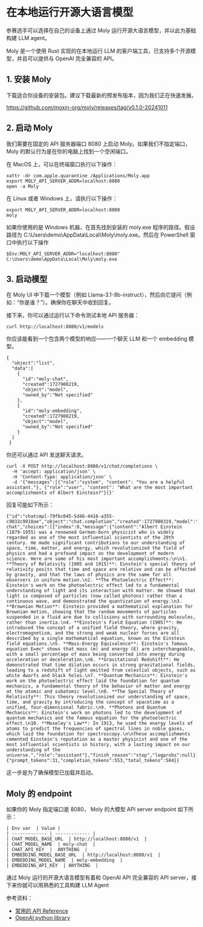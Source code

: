 # 在本地运行开源大语言模型

参赛选手可以选择在自己的设备上通过 Moly 运行开源大语言模型，并以此为基础构建 LLM agent。

Moly 是一个使用 Rust 实现的在本地运行 LLM 的客户端工具，已支持多个开源模型，并且可以提供与 OpenAI 完全兼容的 API。

## 1. 安装 Moly
下载适合你设备的安装包。建议下载最新的预发布版本，因为我们正在快速发展。

https://github.com/moxin-org/moly/releases/tag/v0.1.0-20241011

## 2. 启动 Moly
我们需要在固定的 API 服务器端口 8080 上启动 Moly。如果我们不指定端口，Moly 的默认行为是在你的电脑上找到一个空闲端口。

在 MacOS 上，可以在终端窗口执行以下操作：
```
xattr -dr com.apple.quarantine /Applications/Moly.app
export MOLY_API_SERVER_ADDR=localhost:8080
open -a Moly
```
在 Linux 或者 Windows 上，请执行以下操作：

```
export MOLY_API_SERVER_ADDR=localhost:8080
moly
```
如果你使用的是 Windows 机器，在首先找到安装的 moly.exe 程序的路径。假设路径为 C:\Users\demo\AppData\Local\Moly\moly.exe。然后在 PowerShell 窗口中执行以下操作

```
$Env:MOLY_API_SERVER_ADDR="localhost:8080"
C:\Users\demo\AppData\Local\Moly\moly.exe
```

## 3. 启动模型
在 Moly UI 中下载一个模型（例如 Llama-3.1-8b-instruct），然后向它提问（例如：“你是谁？”）。确保你在聊天中收到回复。

接下来，你可以通过运行以下命令测试本地 API 服务器：

```
curl http://localhost:8080/v1/models
```
你应该能看到一个包含两个模型的响应——一个聊天 LLM 和一个 embedding 模型。

```
{
  "object":"list",
  "data":[
    {
      "id":"moly-chat",
      "created":1727908219,
      "object":"model",
      "owned_by":"Not specified"
    },
    {
      "id":"moly-embedding",
      "created":1727908219,
      "object":"model",
      "owned_by":"Not specified"
    }
  ]
 }
```
你还可以通过 API 发送聊天请求。

```
curl -X POST http://localhost:8080/v1/chat/completions \
  -H 'accept: application/json' \
  -H 'Content-Type: application/json' \
  -d '{"messages":[{"role":"system", "content": "You are a helpful assistant."}, {"role":"user", "content": "What are the most important accomplishments of Albert Einstein?"}]}'
```


回复可能如下所示：

```
{"id":"chatcmpl-79f6c045-5d46-4416-a355-c9032c9918ae","object":"chat.completion","created":1727908319,"model":"moly-chat","choices":[{"index":0,"message":{"content":"Albert Einstein (1879-1955) was a renowned German-born physicist who is widely regarded as one of the most influential scientists of the 20th century. He made significant contributions to our understanding of space, time, matter, and energy, which revolutionized the field of physics and had a profound impact on the development of modern science. Here are some of his most important accomplishments:\n\n1. **Theory of Relativity (1905 and 1915)**: Einstein's special theory of relativity posits that time and space are relative and can be affected by gravity, and that the laws of physics are the same for all observers in uniform motion.\n2. **The Photoelectric Effect**: Einstein's work on the photoelectric effect led to a fundamental understanding of light and its interaction with matter. He showed that light is composed of particles (now called photons) rather than a continuous wave, and demonstrated the quantization of energy.\n3. **Brownian Motion**: Einstein provided a mathematical explanation for Brownian motion, showing that the random movements of particles suspended in a fluid are due to collisions with surrounding molecules, rather than inertia.\n4. **Einstein's Field Equation (1905)**: He introduced the concept of a unified field theory, where gravity, electromagnetism, and the strong and weak nuclear forces are all described by a single mathematical equation, known as the Einstein field equations.\n5. **Mass-Energy Equivalence**: Einstein's famous equation E=mc² shows that mass (m) and energy (E) are interchangeable, with a small percentage of mass being converted into energy during acceleration or deceleration.\n6. **Gravitational Redshift**: He demonstrated that time dilation occurs in strong gravitational fields, leading to a redshift of light emitted from celestial objects, such as white dwarfs and black holes.\n7. **Quantum Mechanics**: Einstein's work on the photoelectric effect laid the foundation for quantum mechanics, a fundamental theory of the behavior of matter and energy at the atomic and subatomic level.\n8. **The Special Theory of Relativity**: This theory revolutionized our understanding of space, time, and gravity by introducing the concept of spacetime as a unified, four-dimensional fabric.\n9. **Photons and Quantum Mechanics**: Einstein's work on photons led to the development of quantum mechanics and the famous equation for the photoelectric effect.\n10. **Moseley's Law**: In 1913, he used the energy levels of atoms to predict the frequencies of spectral lines in noble gases, which laid the foundation for spectroscopy.\n\nThese accomplishments cemented Einstein's reputation as a master physicist and one of the most influential scientists in history, with a lasting impact on our understanding of the universe.","role":"assistant"},"finish_reason":"stop","logprobs":null}],"usage":{"prompt_tokens":31,"completion_tokens":553,"total_tokens":584}}
```
这一步是为了确保模型已加载并启动。

## Moly 的 endpoint

如果你的 Moly 指定端口是 8080， Moly 的大模型 API server endpoint 如下所示：

```
| Env var  | Value |
| ------------- | ------------- |
| CHAT_MODEL_BASE_URL  | http://localhost:8080/v1  |
| CHAT_MODEL_NAME  | moly-chat  |
| CHAT_API_KEY  |  ANYTHING  |
| EMBEDDING_MODEL_BASE_URL  | http://localhost:8080/v1  |
| EMBEDDING_MODEL_NAME  | moly-embedding  |
| EMBEDDING_API_KEY  | ANYTHING  |
```


通过 Moly 运行的开源大语言模型有着和 OpenAI API 完全兼容的 API server，接下来你就可以用熟悉的工具构建 LLM Agent

参考资料：
* [常用的 API Reference](https://llamaedge.com/docs/user-guide/api-reference)
* [OpenAI python library](https://llamaedge.com/docs/user-guide/openai-api/intro#the-openai-python-library)
